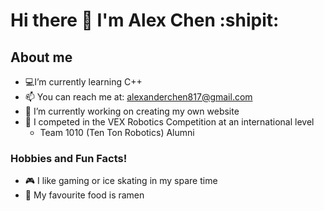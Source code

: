# Hi there 👋 I'm Alex Chen :shipit:
## About me
- 💻I’m currently learning C++
- 📫 You can reach me at: alexanderchen817@gmail.com
- 🔭 I’m currently working on creating my own website
- 🤖 I competed in the VEX Robotics Competition at an international level
  - Team 1010 (Ten Ton Robotics) Alumni
### Hobbies and Fun Facts!
- 🎮 I like gaming or ice skating in my spare time
- 🍜 My favourite food is ramen
